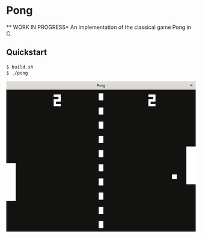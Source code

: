 # Pong

** WORK IN PROGRESS*
An implementation of the classical game Pong in C.

## Quickstart
```console
$ build.sh
$ ./pong
```

![Screenshot](./screenshot.png)
